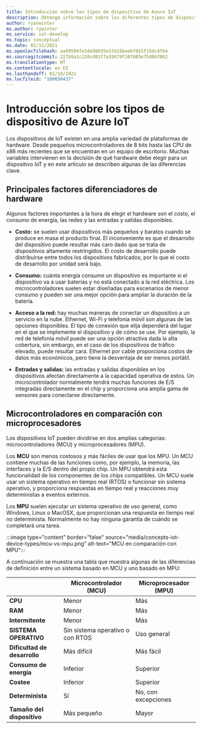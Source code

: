```yaml
---
title: Introducción sobre los tipos de dispositivo de Azure IoT
description: Obtenga información sobre los diferentes tipos de dispositivos compatibles con Azure IoT y las herramientas disponibles.
author: ryanwinter
ms.author: rywinter
ms.service: iot-develop
ms.topic: conceptual
ms.date: 01/11/2021
ms.openlocfilehash: aa99594fe3de98635e37d15beebf015f15dc4f64
ms.sourcegitcommit: 227b9a1c120cd01f7a39479f20f883e75d86f062
ms.translationtype: HT
ms.contentlocale: es-ES
ms.lasthandoff: 02/18/2021
ms.locfileid: "100656437"
---
```

# <a name="overview-of-azure-iot-device-types"></a>Introducción sobre los tipos de dispositivo de Azure IoT
Los dispositivos de IoT existen en una amplia variedad de plataformas de hardware. Desde pequeños microcontroladores de 8 bits hasta las CPU de x86 más recientes que se encuentran en un equipo de escritorio. Muchas variables intervienen en la decisión de qué hardware debe elegir para un dispositivo IoT y en este artículo se describen algunas de las diferencias clave.

## <a name="key-hardware-differentiators"></a>Principales factores diferenciadores de hardware
Algunos factores importantes a la hora de elegir el hardware son el costo, el consumo de energía, las redes y las entradas y salidas disponibles.

* **Costo:** se suelen usar dispositivos más pequeños y baratos cuando se produce en masa el producto final. El inconveniente es que el desarrollo del dispositivo puede resultar más caro dado que se trata de dispositivos altamente restringidos. El costo de desarrollo puede distribuirse entre todos los dispositivos fabricados, por lo que el costo de desarrollo por unidad será bajo.

* **Consumo:** cuánta energía consume un dispositivo es importante si el dispositivo va a usar baterías y no está conectado a la red eléctrica. Los microcontroladores suelen estar diseñadas para escenarios de menor consumo y pueden ser una mejor opción para ampliar la duración de la batería.

* **Acceso a la red:** hay muchas maneras de conectar un dispositivo a un servicio en la nube. Ethernet, Wi-Fi y telefonía móvil son algunas de las opciones disponibles. El tipo de conexión que elija dependerá del lugar en el que se implemente el dispositivo y de cómo se use. Por ejemplo, la red de telefonía móvil puede ser una opción atractiva dada la alta cobertura, sin embargo, en el caso de los dispositivos de tráfico elevado, puede resultar cara. Ethernet por cable proporciona costos de datos más económicos, pero tiene la desventaja de ser menos portátil.

* **Entradas y salidas:** las entradas y salidas disponibles en los dispositivos afectan directamente a la capacidad operativa de estos. Un microcontrolador normalmente tendrá muchas funciones de E/S integradas directamente en el chip y proporciona una amplia gama de sensores para conectarse directamente.

## <a name="microcontrollers-vs-microprocessors"></a>Microcontroladores en comparación con microprocesadores
Los dispositivos IoT pueden dividirse en dos amplias categorías: microcontroladores (MCU) y microprocesadores (MPU).

Los **MCU** son menos costosos y más fáciles de usar que los MPU. Un MCU contiene muchas de las funciones como, por ejemplo, la memoria, las interfaces y la E/S dentro del propio chip. Un MPU obtendrá esta funcionalidad de los componentes de los chips compatibles. Un MCU suele usar un sistema operativo en tiempo real (RTOS) o funcionar sin sistema operativo, y proporciona respuestas en tiempo real y reacciones muy deterministas a eventos externos.

Los **MPU** suelen ejecutar un sistema operativo de uso general, como Windows, Linux o MacOSX, que proporcionan una respuesta en tiempo real no determinista. Normalmente no hay ninguna garantía de cuándo se completará una tarea. 

:::image type="content" border="false" source="media/concepts-iot-device-types/mcu-vs-mpu.png" alt-text="MCU en comparación con MPU":::

A continuación se muestra una tabla que muestra algunas de las diferencias de definición entre un sistema basado en MCU y uno basado en MPU:

||Microcontrolador (MCU)|Microprocesador (MPU)|
|-|-|-|
|**CPU**| Menor | Más |
|**RAM**| Menor | Más |
|**Intermitente**| Menor | Más |
|**SISTEMA OPERATIVO**| Sin sistema operativo o con RTOS | Uso general |
|**Dificultad de desarrollo**| Más difícil |  Más fácil |
|**Consumo de energía**| Inferior | Superior |
|**Costee**| Inferior | Superior |
|**Determinista**| Sí | No, con excepciones|
|**Tamaño del dispositivo**| Más pequeño | Mayor |
